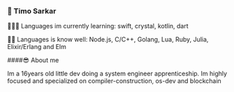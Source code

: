 ### 🦄 Timo Sarkar 

<!--
**timo-cmd2/timo-cmd2** is a ✨ _special_ ✨ repository because its `README.md` (this file) appears on your GitHub profile.

Here are some ideas to get you started:

- 🔭 I’m currently working on ...
- 🌱 I’m currently learning ...
- 👯 I’m looking to collaborate on ...
- 🤔 I’m looking for help with ...
- 💬 Ask me about ...
- 📫 How to reach me: ...
- 😄 Pronouns: ...
- ⚡ Fun fact: ...
-->

👨🏻‍💻 Languages im currently learning: swift, crystal, kotlin, dart

💪🏻 Languages is know well: Node.js, C/C++, Golang, Lua, Ruby, Julia, Elixir/Erlang and Elm


####😎 About me

Im a 16years old little dev doing a system engineer apprenticeship. Im highly focused and specialized on compiler-construction, os-dev and blockchain 


